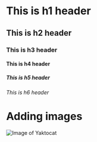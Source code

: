 # This is h1 header
## This is h2 header
### This is h3 header
#### This is h4 header
##### This is h5 header
###### This is h6 header
# Adding images
![Image of Yaktocat](https://octodex.github.com/images/yaktocat.png)
